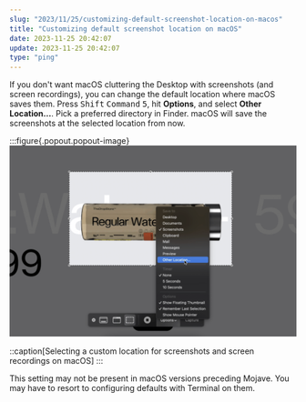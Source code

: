 ```yaml
---
slug: "2023/11/25/customizing-default-screenshot-location-on-macos"
title: "Customizing default screenshot location on macOS"
date: 2023-11-25 20:42:07
update: 2023-11-25 20:42:07
type: "ping"
---
```


If you don't want macOS cluttering the Desktop with screenshots (and screen recordings), you can change the default location where macOS saves them. Press <kbd>Shift</kbd> <kbd>Command</kbd> <kbd>5</kbd>, hit __Options__, and select __Other Location&hellip;__. Pick a preferred directory in Finder. macOS will save the screenshots at the selected location from now.

:::figure{.popout.popout-image}
![A screenshot of context menu to select a custom location for screenshots on macOS](./images/2023-11-25-20-42-07-customizing-default-screenshot-location-on-macos-01.png)

::caption[Selecting a custom location for screenshots and screen recordings on macOS]
:::

This setting may not be present in macOS versions preceding Mojave. You may have to resort to configuring defaults with Terminal on them.
